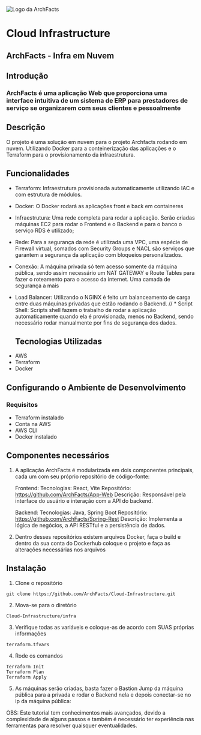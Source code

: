 ![Logo da ArchFacts](/archfacts/src/utils/assets/logo.svg)
# Cloud Infrastructure
## ArchFacts - Infra em Nuvem 

## Introdução
### ArchFacts é uma aplicação Web que proporciona uma interface intuitiva de um sistema de ERP para prestadores de serviço se organizarem com seus clientes e pessoalmente

## Descrição
O projeto é uma solução em nuvem para o projeto Archfacts rodando em nuvem. Utilizando Docker para a conteinerização das aplicações e o Terraform para o provisionamento da infraestrutura.

## Funcionalidades
* Terraform: Infraestrutura provisionada automaticamente utilizando IAC e com estrutura de módulos.
* Docker: O Docker rodará as aplicações front e back em containeres 
* Infraestrutura: Uma rede completa para rodar a aplicação. Serão criadas máquinas EC2 para rodar o Frontend e o Backend e para o banco o serviço RDS é utilizado;
* Rede: Para a segurança da rede é utilizada uma VPC, uma espécie de Firewall virtual, somados com Security Groups e NACL são serviços que garantem a segurança da aplicação com bloqueios personalizados. 
* Conexão: A máquina privada só tem acesso somente da máquina pública, sendo assim necessário um NAT GATEWAY e Route Tables para fazer o roteamento para o acesso da internet. Uma camada de segurança a mais
* Load Balancer: Utilizando o NGINX é feito um balanceamento de carga entre duas máquinas privadas que estão rodando o Backend.
// * Script Shell: Scripts shell fazem o trabalho de rodar a aplicação automaticamente quando ela é provisionada, menos no Backend, sendo necessário rodar manualmente por fins de segurança dos dados.
  
  ## Tecnologias Utilizadas
- AWS
- Terraform
- Docker

## Configurando o Ambiente de Desenvolvimento
### Requisitos
- Terraform instalado
- Conta na AWS
- AWS CLI
- Docker instalado

## Componentes necessários
1. A aplicação ArchFacts é modularizada em dois componentes principais, cada um com seu próprio repositório de código-fonte:

    Frontend:
        Tecnologias: React, Vite
        Repositório: https://github.com/ArchFacts/App-Web
        Descrição: Responsável pela interface do usuário e interação com a API do backend.

    Backend:
        Tecnologias: Java, Spring Boot
        Repositório: https://github.com/ArchFacts/Spring-Rest
        Descrição: Implementa a lógica de negócios, a API RESTful e a persistência de dados.

2. Dentro desses repositórios existem arquivos Docker, faça o build e dentro da sua conta do Dockerhub coloque o projeto e faça as alterações necessárias nos arquivos


## Instalação
1. Clone o repositório 
```
git clone https://github.com/ArchFacts/Cloud-Infrastructure.git
```

2. Mova-se para o diretório
```
Cloud-Infrastructure/infra
```

3. Verifique todas as variáveis e coloque-as de acordo com SUAS próprias informações
```
terraform.tfvars
```

4. Rode os comandos
```
Terraform Init
Terraform Plan
Terraform Apply
```

5. As máquinas serão criadas, basta fazer o Bastion Jump da máquina pública para a privada e rodar o Backend nela e depois conectar-se no ip da máquina pública:

OBS: Este tutorial tem conhecimentos mais avançados, devido a complexidade de alguns passos e também é necessário ter experiência nas ferramentas para resolver quaisquer eventualidades.
